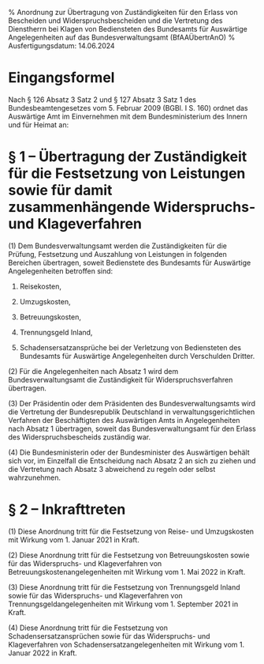 % Anordnung zur Übertragung von Zuständigkeiten für den Erlass von Bescheiden und Widerspruchsbescheiden und die Vertretung des Dienstherrn bei Klagen von Bediensteten des Bundesamts für Auswärtige Angelegenheiten auf das Bundesverwaltungsamt  (BfAAÜbertrAnO)
% Ausfertigungsdatum: 14.06.2024
 
# Eingangsformel

Nach § 126 Absatz 3 Satz 2 und § 127 Absatz 3 Satz 1 des Bundesbeamtengesetzes vom 5. Februar 2009 (BGBl. I S. 160) ordnet das Auswärtige Amt im Einvernehmen mit dem Bundesministerium des Innern und für Heimat an:

# § 1 – Übertragung der Zuständigkeit für die Festsetzung von Leistungen sowie für damit zusammenhängende Widerspruchs- und Klageverfahren

(1) Dem Bundesverwaltungsamt werden die Zuständigkeiten für die Prüfung, Festsetzung und Auszahlung von Leistungen in folgenden Bereichen übertragen, soweit Bedienstete des Bundesamts für Auswärtige Angelegenheiten betroffen sind:

1. Reisekosten,

2. Umzugskosten,

3. Betreuungskosten,

4. Trennungsgeld Inland,

5. Schadensersatzansprüche bei der Verletzung von Bediensteten des Bundesamts für Auswärtige Angelegenheiten durch Verschulden Dritter.

(2) Für die Angelegenheiten nach Absatz 1 wird dem Bundesverwaltungsamt die Zuständigkeit für Widerspruchsverfahren übertragen.

(3) Der Präsidentin oder dem Präsidenten des Bundesverwaltungsamts wird die Vertretung der Bundesrepublik Deutschland in verwaltungsgerichtlichen Verfahren der Beschäftigten des Auswärtigen Amts in Angelegenheiten nach Absatz 1 übertragen, soweit das Bundesverwaltungsamt für den Erlass des Widerspruchsbescheids zuständig war.

(4) Die Bundesministerin oder der Bundesminister des Auswärtigen behält sich vor, im Einzelfall die Entscheidung nach Absatz 2 an sich zu ziehen und die Vertretung nach Absatz 3 abweichend zu regeln oder selbst wahrzunehmen.

# § 2 – Inkrafttreten

(1) Diese Anordnung tritt für die Festsetzung von Reise- und Umzugskosten mit Wirkung vom 1. Januar 2021 in Kraft.

(2) Diese Anordnung tritt für die Festsetzung von Betreuungskosten sowie für das Widerspruchs- und Klageverfahren von Betreuungskostenangelegenheiten mit Wirkung vom 1. Mai 2022 in Kraft.

(3) Diese Anordnung tritt für die Festsetzung von Trennungsgeld Inland sowie für das Widerspruchs- und Klageverfahren von Trennungsgeldangelegenheiten mit Wirkung vom 1. September 2021 in Kraft.

(4) Diese Anordnung tritt für die Festsetzung von Schadensersatzansprüchen sowie für das Widerspruchs- und Klageverfahren von Schadensersatzangelegenheiten mit Wirkung vom 1. Januar 2022 in Kraft.
